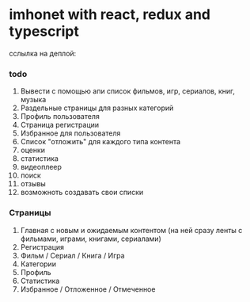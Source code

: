 # imhonet with react, redux and typescript

сслылка на деплой:

### todo

1. Вывести с помощью апи список фильмов, игр, сериалов, книг, музыка
2. Раздельные страницы для разных категорий
3. Профиль пользователя
4. Страница регистрации
5. Избранное для пользователя
6. Список "отложить" для каждого типа контента
7. оценки
8. статистика
9. видеоплеер
10. поиск
11. отзывы
12. возможноть создавать свои списки

### Страницы

1. Главная с новым и ожидаемым контентом (на ней сразу ленты с фильмами, играми, книгами, сериалами)
2. Регистрация
3. Фильм / Сериал / Книга / Игра
4. Категории
5. Профиль
6. Статистика
7. Избранное / Отложенное / Отмеченное

